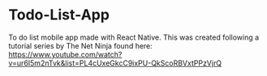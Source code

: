 # Todo-List-App
To do list mobile app made with React Native. This was created following a tutorial series by The Net Ninja found here:
https://www.youtube.com/watch?v=ur6I5m2nTvk&list=PL4cUxeGkcC9ixPU-QkScoRBVxtPPzVjrQ
